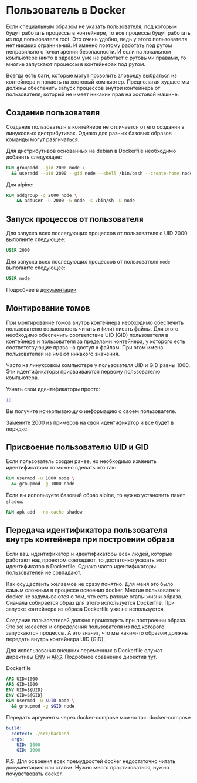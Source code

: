 # Пользователь в Docker
Если специальным образом не указать пользователя, под которым будут работать процессы в контейнере, то все процессы будут работать из под пользователя root. Это очень удобно, ведь у этого пользователя нет никаких ограничений. И именно поэтому работать под рутом неправильно с точки зрения безопасности. И если на локальном компьютере никто в здравом уме не работает с рутовыми правами, то многие запускают процессы в контейнерах под рутом.

Всегда есть баги, которые могут позволить зловреду выбраться из контейнера и попасть на хостовый компьютер. Предполагая худшее мы должны обеспечить запуск процессов внутри контейнера от пользователя, который не имеет никаких прав на хостовой машине.

## Создание пользователя
Создание пользователя в контейнере не отличается от его создания в линуксовых дистрибутивах.
Однако для разных базовых образов команды могут различаться.

Для дистрибутивов основанных на debian в Dockerfile необходимо добавить следующее:
```Dockerfile
RUN groupadd --gid 2000 node \
  && useradd --uid 2000 --gid node --shell /bin/bash --create-home node
```

Для alpine:
```Dockerfile
RUN addgroup -g 2000 node \
    && adduser -u 2000 -G node -s /bin/sh -D node
```

## Запуск процессов от пользователя
Для запуска всех последующих процессов от пользователя с UID 2000 выполните следующее:
```Dockerfile
USER 2000
```
Для запуска всех последующих процессов от пользователя `node` выполните следующее:
```Dockerfile
USER node
```
Подробнее в [документации](https://docs.docker.com/engine/reference/builder/#user)

## Монтирование томов
При монтирование томов внутрь контейнера необходимо обеспечить пользователю возможность читать и (или) писать файлы. Для этого необходимо обеспечить соответствие UID (GID) пользователя в контейнере и пользователя за пределами контейнера, у которого есть соответствующие права на доступ к файлам. При этом имена пользователей не имеют никакого значения.

Часто на линуксовом компьютере у пользователя UID и GID равны 1000. Эти идентификаторы присваиваются первому пользователю компьютера.

Узнать свои идентификаторы просто:
```sh
id
```
Вы получите исчерпывающую информацию о своем пользователе.

Замените 2000 из примеров на свой идентификатор и все будет в порядке.

## Присвоение пользователю UID и GID
Если пользователь создан ранее, но необходимо изменить идентификаторы то можно сделать это так:
```Dockerfile
RUN usermod -u 1000 node \
  && groupmod -g 1000 node
```

Если вы используете базовый образ alpine, то нужно установить пакет `shadow`:
```Dockerfile
RUN apk add --no-cache shadow
```

## Передача идентификатора пользователя внутрь контейнера при построении образа
Если ваш идентификатор и идентификаторы всех людей, которые работают над проектом совпадают, то достаточно указать этот идентификатор в Dockerfile. Однако часто идентификаторы пользователей не совпадают.

Как осуществить желаемое не сразу понятно. Для меня это было самым сложным в процессе освоения docker.
Многие пользователи docker не задумываются о том, что есть разные этапы жизни образа. Сначала собирается образ для этого используется Dockerfile. При запуске контейнера из образа Dockerfile уже не используется.

Создание пользователей должно происходить при построении образа. Это же касается и определения пользователя из под которого запускаются процессы. А это значит, что мы каким-то образом должны передать внутрь контейнера UID (GID).

Для использования внешних переменных в Dockerfile служат директивы [ENV](https://docs.docker.com/engine/reference/builder/#env) и [ARG](https://docs.docker.com/engine/reference/builder/#arg).
Подробное сравнение директив [тут](https://vsupalov.com/docker-arg-env-variable-guide/).

Dockerfile
```Dockerfile
ARG UID=1000
ARG GID=1000
ENV UID=${UID}
ENV GID=${GID}
RUN usermod -u $UID node \
  && groupmod -g $GID node
```

Передать аргументы через docker-compose можно так:
docker-compose
```yaml
build:
  context: ./src/backend
  args:
    UID: 1000
    GID: 1000
```

P.S. Для освоения всех премудростей docker недостаточно читать документацию или статьи. Нужно много практиковаться, нужно почувствовать docker.
